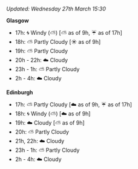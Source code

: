 *Updated: Wednesday 27th March 15:30*

**Glasgow**

* 17h: :cyclone: Windy (:partly_sunny:) [:partly_sunny: as of 9h, :umbrella: as of 17h]
* 18h: :partly_sunny: Partly Cloudy [:sunny: as of 9h]
* 19h: :partly_sunny: Partly Cloudy
* 20h - 22h: :cloud: Cloudy
* 23h - 1h: :partly_sunny: Partly Cloudy
* 2h - 4h: :cloud: Cloudy

**Edinburgh**

* 17h: :partly_sunny: Partly Cloudy [:cloud: as of 9h, :umbrella: as of 17h]
* 18h: :cyclone: Windy (:partly_sunny:) [:cloud: as of 9h]
* 19h: :cloud: Cloudy [:partly_sunny: as of 9h]
* 20h: :partly_sunny: Partly Cloudy
* 21h, 22h: :cloud: Cloudy
* 23h - 1h: :partly_sunny: Partly Cloudy
* 2h - 4h: :cloud: Cloudy
